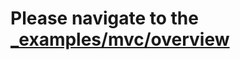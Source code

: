 # Please navigate to the [_examples/mvc/overview](https://github.com/radiantrfid/iris//tree/master/_examples/mvc/overview)